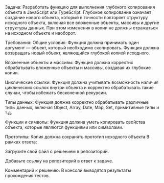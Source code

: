Задача: Разработать функцию для выполнения глубокого копирования объекта в JavaScript или TypeScript. Глубокое копирование означает создание нового объекта, который в точности повторяет структуру исходного объекта, включая все вложенные объекты, массивы и другие структуры данных. При этом изменения в копии не должны отражаться на исходном объекте и наоборот.

Требования:
Общие условия: Функция должна принимать один аргумент — объект, который необходимо скопировать. Функция должна возвращать новый объект, являющийся глубокой копией исходного.

Вложенные объекты и массивы: Функция должна корректно обрабатывать вложенные объекты и массивы, создавая их глубокие копии.

Циклические ссылки: Функция должна учитывать возможность наличия циклических ссылок внутри объекта и корректно обрабатывать такие случаи, чтобы избежать бесконечной рекурсии.

Типы данных: Функция должна корректно обрабатывать различные типы данных, включая Object, Array, Date, Map, Set, примитивные типы и т.д.

Функции и символы: Функция должна уметь копировать свойства объекта, которые являются функциями или символами.

Прототипы: Копия должна сохранять прототип исходного объекта В рамках ответа:

Загрузите свой файл с решением в репозиторий.

Добавьте ссылку на репозиторий в ответ к задаче.

Комментарий к решению:
В консоли выводятся результаты прохождения тестов.
